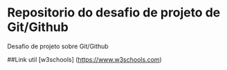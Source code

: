 # Repositorio do desafio de projeto de Git/Github
Desafio de projeto sobre Git/Github
  
  ##Link util
  [w3schools] (https://www.w3schools.com)
